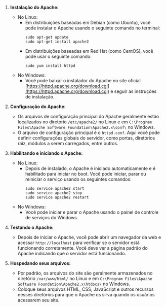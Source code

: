 1. **Instalação do Apache:**
   - No Linux:
     - Em distribuições baseadas em Debian (como Ubuntu), você pode instalar o Apache usando o seguinte comando no terminal:
       ```
       sudo apt-get update
       sudo apt-get install apache2
       ```
     - Em distribuições baseadas em Red Hat (como CentOS), você pode usar o seguinte comando:
       ```
       sudo yum install httpd
       ```
   - No Windows:
     - Você pode baixar o instalador do Apache no site oficial [https://httpd.apache.org/download.cgi](https://httpd.apache.org/download.cgi) e seguir as instruções de instalação.

2. **Configuração do Apache:**
   - Os arquivos de configuração principal do Apache geralmente estão localizados no diretório `/etc/apache2/` no Linux e em `C:\Program Files\Apache Software Foundation\Apache2.x\conf\` no Windows.
   - O arquivo de configuração principal é o `httpd.conf`. Aqui você pode definir configurações globais do servidor, como portas, diretórios raiz, módulos a serem carregados, entre outros.

3. **Habilitando e iniciando o Apache:**
   - No Linux:
     - Depois de instalado, o Apache é iniciado automaticamente e é habilitado para iniciar no boot. Você pode iniciar, parar ou reiniciar o serviço usando os seguintes comandos:
       ```
       sudo service apache2 start
       sudo service apache2 stop
       sudo service apache2 restart
       ```
   - No Windows:
     - Você pode iniciar e parar o Apache usando o painel de controle de serviços do Windows.

4. **Testando o Apache:**
   - Depois de iniciar o Apache, você pode abrir um navegador da web e acessar `http://localhost` para verificar se o servidor está funcionando corretamente. Você deve ver a página padrão do Apache indicando que o servidor está funcionando.

5. **Hospedando seus arquivos:**
   - Por padrão, os arquivos do site são geralmente armazenados no diretório `/var/www/html/` no Linux e em `C:\Program Files\Apache Software Foundation\Apache2.x\htdocs\` no Windows.
   - Coloque seus arquivos HTML, CSS, JavaScript e outros recursos nesses diretórios para que o Apache os sirva quando os usuários acessarem seu site.
